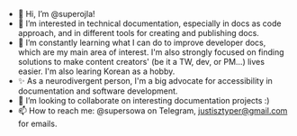 - 👋 Hi, I’m @superojla!
- 👀 I’m interested in technical documentation, especially in docs as code approach, and in different tools for creating and publishing docs.
- 🌱 I’m constantly learning what I can do to improve developer docs, which are my main area of interest. I'm also strongly focused on finding solutions to make content creators' (be it a TW, dev, or PM...) lives easier. I'm also learing Korean as a hobby.
- ✨ As a neurodivergent person, I'm a big advocate for accessibility in documentation and software development.
- 💞️ I’m looking to collaborate on interesting documentation projects :)
- 📫 How to reach me: @supersowa on Telegram, justisztyper@gmail.com for emails.

<!---
superojla/superojla is a ✨ special ✨ repository because its `README.md` (this file) appears on your GitHub profile.
You can click the Preview link to take a look at your changes.
--->
